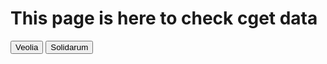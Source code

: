 <html>
<head>
<meta charset="utf-8"/>
<script src="script.js"></script>
<link rel="stylesheet" href="style.css" />
	<title>CGET data page</title>
</head>
<body>
	<h1>This page is here to check cget data</h1>
	<button onclick="init('veolia')">Veolia</button>
	<button onclick="init('solidarum')">Solidarum</button>
	<div id="data"></div>
</body>
</html>